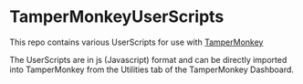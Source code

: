 # TamperMonkeyUserScripts
This repo contains various UserScripts for use with <a href="https://tampermonkey.net">TamperMonkey</a>

The UserScripts are in js (Javascript) format and can be directly imported into TamperMonkey from the Utilities tab of the TamperMonkey Dashboard.
